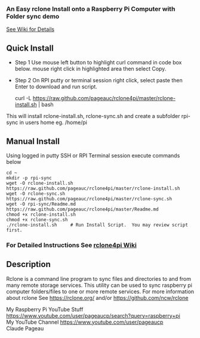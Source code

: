 ### An Easy rclone Install onto a Raspberry Pi Computer with Folder sync demo
[See Wiki for Details](https://github.com/pageauc/rclone4pi/wiki)

## Quick Install
* Step 1 Use mouse left button to highlight curl command in code box below. mouse right click in highlighted area then select Copy.  
* Step 2 On RPI putty or terminal session right click, select paste then Enter to download and run script.


    curl -L https://raw.github.com/pageauc/rclone4pi/master/rclone-install.sh | bash

This will install rclone-install.sh, rclone-sync.sh and create a subfolder rpi-sync in users home eg. /home/pi    
    
## Manual Install
Using logged in putty SSH or RPI Terminal session execute commands below

    cd ~
    mkdir -p rpi-sync
    wget -O rclone-install.sh https://raw.github.com/pageauc/rclone4pi/master/rclone-install.sh
    wget -O rclone-sync.sh https://raw.github.com/pageauc/rclone4pi/master/rclone-sync.sh
    wget -O rpi-sync/Readme.md https://raw.github.com/pageauc/rclone4pi/master/Readme.md
    chmod +x rclone-install.sh
    chmod +x rclone-sync.sh
    ./rclone-install.sh     # Run Install Script.  You may review script first.

### For Detailed Instructions See [rclone4pi Wiki](https://github.com/pageauc/rclone4pi/wiki)

## Description
Rclone is a command line program to sync files and directories to and from many remote storage services.
This utility can be used to sync raspberry pi computer folders/files to one or more remote services. For more information about rclone See
 https://rclone.org/ and/or https://github.com/ncw/rclone

 
My Raspberry Pi YouTube Stuff https://www.youtube.com/user/pageaucp/search?query=raspberry+pi  
My YouTube Channel https://www.youtube.com/user/pageaucp   
Claude Pageau




